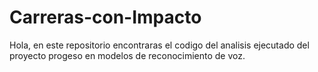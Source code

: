 # Carreras-con-Impacto
Hola, en este repositorio encontraras el codigo del analisis ejecutado del proyecto progeso en modelos de reconocimiento de voz. 
